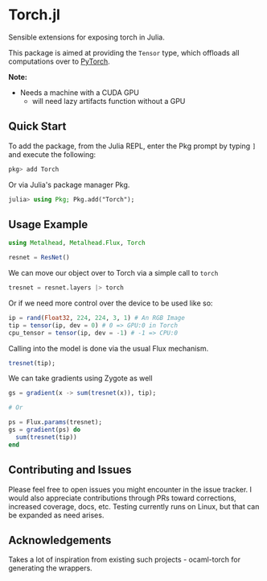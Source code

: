 # Torch.jl
Sensible extensions for exposing torch in Julia.

This package is aimed at providing the `Tensor` type, which offloads all computations over to [PyTorch](https://pytorch.org).

**Note:**
* Needs a machine with a CUDA GPU
  * will need lazy artifacts function without a GPU

## Quick Start

To add the package, from the Julia REPL, enter the Pkg prompt by typing `]` and execute the following:
```julia
pkg> add Torch
```

Or via Julia's package manager Pkg.
```julia
julia> using Pkg; Pkg.add("Torch");
```

## Usage Example

```julia
using Metalhead, Metalhead.Flux, Torch

resnet = ResNet()
```

We can move our object over to Torch via a simple call to `torch`

```julia
tresnet = resnet.layers |> torch
```

Or if we need more control over the device to be used like so:

```julia
ip = rand(Float32, 224, 224, 3, 1) # An RGB Image
tip = tensor(ip, dev = 0) # 0 => GPU:0 in Torch
cpu_tensor = tensor(ip, dev = -1) # -1 => CPU:0
```

Calling into the model is done via the usual Flux mechanism.

```julia
tresnet(tip);
```

We can take gradients using Zygote as well

```julia
gs = gradient(x -> sum(tresnet(x)), tip);

# Or

ps = Flux.params(tresnet);
gs = gradient(ps) do
  sum(tresnet(tip))
end
```

## Contributing and Issues

Please feel free to open issues you might encounter in the issue tracker.
I would also appreciate contributions through PRs toward corrections, increased
coverage, docs, etc. Testing currently runs on Linux, but that can be expanded
as need arises.

## Acknowledgements
Takes a lot of inspiration from existing such projects - ocaml-torch for generating the wrappers.

